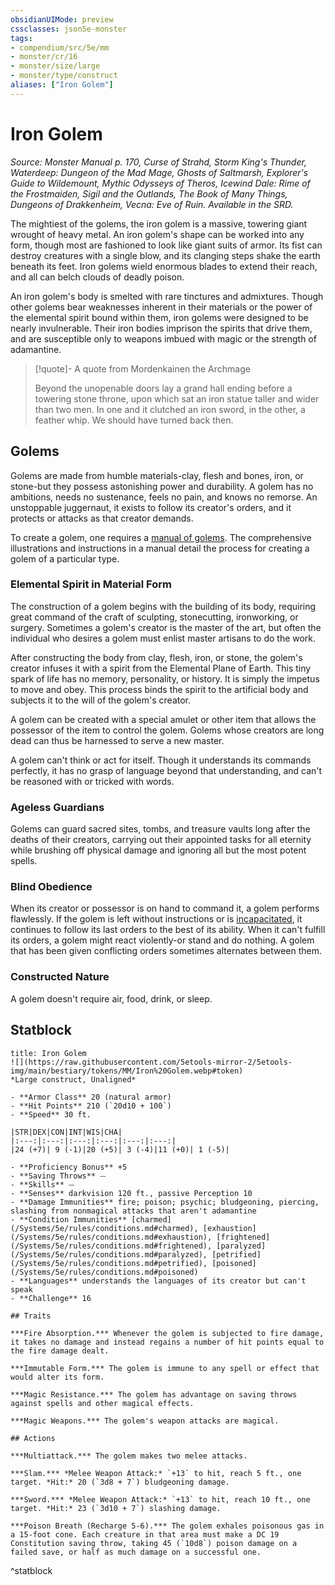 ```yaml
---
obsidianUIMode: preview
cssclasses: json5e-monster
tags:
- compendium/src/5e/mm
- monster/cr/16
- monster/size/large
- monster/type/construct
aliases: ["Iron Golem"]
---
```

# Iron Golem
*Source: Monster Manual p. 170, Curse of Strahd, Storm King's Thunder, Waterdeep: Dungeon of the Mad Mage, Ghosts of Saltmarsh, Explorer's Guide to Wildemount, Mythic Odysseys of Theros, Icewind Dale: Rime of the Frostmaiden, Sigil and the Outlands, The Book of Many Things, Dungeons of Drakkenheim, Vecna: Eve of Ruin. Available in the SRD.*  

The mightiest of the golems, the iron golem is a massive, towering giant wrought of heavy metal. An iron golem's shape can be worked into any form, though most are fashioned to look like giant suits of armor. Its fist can destroy creatures with a single blow, and its clanging steps shake the earth beneath its feet. Iron golems wield enormous blades to extend their reach, and all can belch clouds of deadly poison.

An iron golem's body is smelted with rare tinctures and admixtures. Though other golems bear weaknesses inherent in their materials or the power of the elemental spirit bound within them, iron golems were designed to be nearly invulnerable. Their iron bodies imprison the spirits that drive them, and are susceptible only to weapons imbued with magic or the strength of adamantine.

> [!quote]- A quote from Mordenkainen the Archmage  
> 
> Beyond the unopenable doors lay a grand hall ending before a towering stone throne, upon which sat an iron statue taller and wider than two men. In one  and it clutched an iron sword, in the other, a feather whip. We should have turned back then.

## Golems

Golems are made from humble materials-clay, flesh and bones, iron, or stone-but they possess astonishing power and durability. A golem has no ambitions, needs no sustenance, feels no pain, and knows no remorse. An unstoppable juggernaut, it exists to follow its creator's orders, and it protects or attacks as that creator demands.

To create a golem, one requires a [manual of golems](/Systems/5e/items/manual-of-golems.md). The comprehensive illustrations and instructions in a manual detail the process for creating a golem of a particular type.

### Elemental Spirit in Material Form

The construction of a golem begins with the building of its body, requiring great command of the craft of sculpting, stonecutting, ironworking, or surgery. Sometimes a golem's creator is the master of the art, but often the individual who desires a golem must enlist master artisans to do the work.

After constructing the body from clay, flesh, iron, or stone, the golem's creator infuses it with a spirit from the Elemental Plane of Earth. This tiny spark of life has no memory, personality, or history. It is simply the impetus to move and obey. This process binds the spirit to the artificial body and subjects it to the will of the golem's creator.

A golem can be created with a special amulet or other item that allows the possessor of the item to control the golem. Golems whose creators are long dead can thus be harnessed to serve a new master.

A golem can't think or act for itself. Though it understands its commands perfectly, it has no grasp of language beyond that understanding, and can't be reasoned with or tricked with words.

### Ageless Guardians

Golems can guard sacred sites, tombs, and treasure vaults long after the deaths of their creators, carrying out their appointed tasks for all eternity while brushing off physical damage and ignoring all but the most potent spells.

### Blind Obedience

When its creator or possessor is on hand to command it, a golem performs flawlessly. If the golem is left without instructions or is [incapacitated](/Systems/5e/rules/conditions.md#incapacitated), it continues to follow its last orders to the best of its ability. When it can't fulfill its orders, a golem might react violently-or stand and do nothing. A golem that has been given conflicting orders sometimes alternates between them.

### Constructed Nature

A golem doesn't require air, food, drink, or sleep.

## Statblock

```ad-statblock
title: Iron Golem
![](https://raw.githubusercontent.com/5etools-mirror-2/5etools-img/main/bestiary/tokens/MM/Iron%20Golem.webp#token)
*Large construct, Unaligned*

- **Armor Class** 20 (natural armor)
- **Hit Points** 210 (`20d10 + 100`)
- **Speed** 30 ft.

|STR|DEX|CON|INT|WIS|CHA|
|:---:|:---:|:---:|:---:|:---:|:---:|
|24 (+7)| 9 (-1)|20 (+5)| 3 (-4)|11 (+0)| 1 (-5)|

- **Proficiency Bonus** +5
- **Saving Throws** ⏤
- **Skills** ⏤
- **Senses** darkvision 120 ft., passive Perception 10
- **Damage Immunities** fire; poison; psychic; bludgeoning, piercing, slashing from nonmagical attacks that aren't adamantine
- **Condition Immunities** [charmed](/Systems/5e/rules/conditions.md#charmed), [exhaustion](/Systems/5e/rules/conditions.md#exhaustion), [frightened](/Systems/5e/rules/conditions.md#frightened), [paralyzed](/Systems/5e/rules/conditions.md#paralyzed), [petrified](/Systems/5e/rules/conditions.md#petrified), [poisoned](/Systems/5e/rules/conditions.md#poisoned)
- **Languages** understands the languages of its creator but can't speak
- **Challenge** 16

## Traits

***Fire Absorption.*** Whenever the golem is subjected to fire damage, it takes no damage and instead regains a number of hit points equal to the fire damage dealt.

***Immutable Form.*** The golem is immune to any spell or effect that would alter its form.

***Magic Resistance.*** The golem has advantage on saving throws against spells and other magical effects.

***Magic Weapons.*** The golem's weapon attacks are magical.

## Actions

***Multiattack.*** The golem makes two melee attacks.

***Slam.*** *Melee Weapon Attack:* `+13` to hit, reach 5 ft., one target. *Hit:* 20 (`3d8 + 7`) bludgeoning damage.

***Sword.*** *Melee Weapon Attack:* `+13` to hit, reach 10 ft., one target. *Hit:* 23 (`3d10 + 7`) slashing damage.

***Poison Breath (Recharge 5-6).*** The golem exhales poisonous gas in a 15-foot cone. Each creature in that area must make a DC 19 Constitution saving throw, taking 45 (`10d8`) poison damage on a failed save, or half as much damage on a successful one.
```
^statblock